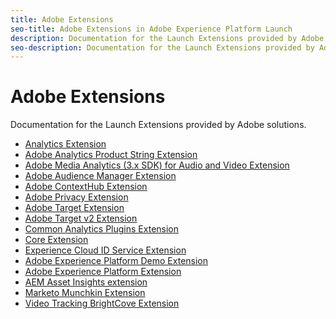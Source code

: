 ```yaml
---
title: Adobe Extensions
seo-title: Adobe Extensions in Adobe Experience Platform Launch
description: Documentation for the Launch Extensions provided by Adobe solutions
seo-description: Documentation for the Launch Extensions provided by Adobe solutions
---
```


# Adobe Extensions

Documentation for the Launch Extensions provided by Adobe solutions.

* [Analytics Extension](adobe-analytics-extension/overview.md)
* [Adobe Analytics Product String Extension](adobe-analytics-product-string-extension/overview.md)
* [Adobe Media Analytics (3.x SDK) for Audio and Video Extension](adobe-media-analytics-3x-for-audio-and-video-extension/overview.md)
* [Adobe Audience Manager Extension](adobe-audience-manager-extension.md)
* [Adobe ContextHub Extension](adobe-contexthub-extension.md)
* [Adobe Privacy Extension](adobe-privacy-extension.md)
* [Adobe Target Extension](adobe-target-extension/overview.md)
* [Adobe Target v2 Extension](adobe-target-extension-v2.md)
* [Common Analytics Plugins Extension](common-analytics-plugins-extension/common-analytics-plugins.md)
* [Core Extension](core-extension/overview.md)
* [Experience Cloud ID Service Extension](experience-cloud-id-service-extension/overview.md)
* [Adobe Experience Platform Demo Extension](adobe-experience-platform-extension.md)
* [Adobe Experience Platform Extension](aep-web-sdk/overview.md)
* [AEM Asset Insights extension](aem-asset-insights/aem-asset-insights.md)
* [Marketo Munchkin Extension](marketo-munchkin-extension/overview.md)
* [Video Tracking BrightCove Extension](video-tracking-brightcove-extension/overview.md)

<!--  previously empty parent topic. -->

